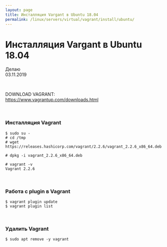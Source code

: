 ```yaml
---
layout: page
title: Инсталляция Vargant в Ubuntu 18.04
permalink: /linux/servers/virtual/vagrant/install/ubuntu/
---
```


# Инсталляция Vargant в Ubuntu 18.04

Делаю  
03.11.2019

<br/>

DOWNLOAD VAGRANT:  
https://www.vagrantup.com/downloads.html

<br/>

### Инсталляция Vagrant

    $ sudo su -
    # cd /tmp
    # wget https://releases.hashicorp.com/vagrant/2.2.6/vagrant_2.2.6_x86_64.deb

    # dpkg -i vagrant_2.2.6_x86_64.deb

    # vagrant -v
    Vagrant 2.2.6

<br/>

### Работа с plugin в Vagrant

    $ vagrant plugin update
    $ vagrant plugin list

<br/>

### Удалить Vagrant

    $ sudo apt remove -y vagrant
